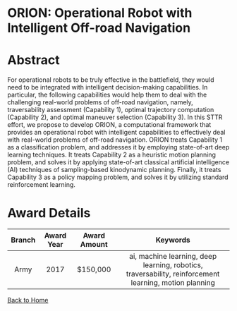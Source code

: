
ORION: Operational Robot with Intelligent Off-road Navigation
=============================================================

# Abstract


For operational robots to be truly effective in the battlefield, they would need to be integrated with intelligent decision-making capabilities. In particular, the following capabilities would help them to deal with the challenging real-world problems of off-road navigation, namely, traversability assessment (Capability 1), optimal trajectory computation (Capability 2), and optimal maneuver selection (Capability 3). In this STTR effort, we propose to develop ORION, a computational framework that provides an operational robot with intelligent capabilities to effectively deal with real-world problems of off-road navigation. ORION treats Capability 1 as a classification problem, and addresses it by employing state-of-art deep learning techniques. It treats Capability 2 as a heuristic motion planning problem, and solves it by applying state-of-art classical artificial intelligence (AI) techniques of sampling-based kinodynamic planning. Finally, it treats Capability 3 as a policy mapping problem, and solves it by utilizing standard reinforcement learning.  

# Award Details

|Branch|Award Year|Award Amount|Keywords|
| :---: | :---: | :---: | :---: |
|Army|2017|$150,000|ai, machine learning, deep learning, robotics, traversability, reinforcement learning, motion planning|
  
  


[Back to Home](https://github.com/chrischow/dod_sbir_awards/Reports/CC/#1013)